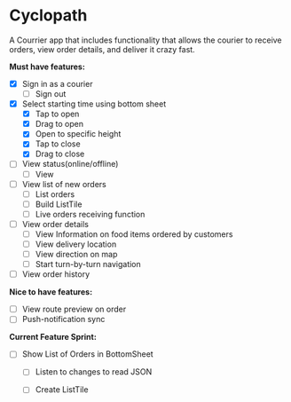 # Cyclopath

A Courrier app that includes functionality that allows the courier to receive orders, view order details, and deliver it crazy fast.

**Must have features:**

- [x] Sign in as a courier
  - [ ] Sign out
- [x] Select starting time using bottom sheet
  - [x] Tap to open
  - [x] Drag to open
  - [x] Open to specific height
  - [x] Tap to close
  - [x] Drag to close
- [ ] View status(online/offline)
  - [ ] View  
- [ ] View list of new orders
  - [ ] List orders
  - [ ] Build ListTile
  - [ ] Live orders receiving function
- [ ] View order details
  - [ ] View Information on food items ordered by customers
  - [ ] View delivery location
  - [ ] View direction on map
  - [ ] Start turn-by-turn navigation
- [ ] View order history

**Nice to have features:**

- [ ] View route preview on order
- [ ] Push-notification sync

**Current Feature Sprint:**

- [ ] Show List of Orders in BottomSheet
  - [ ] Listen to changes to read JSON
  - [ ] Create ListTile  
  